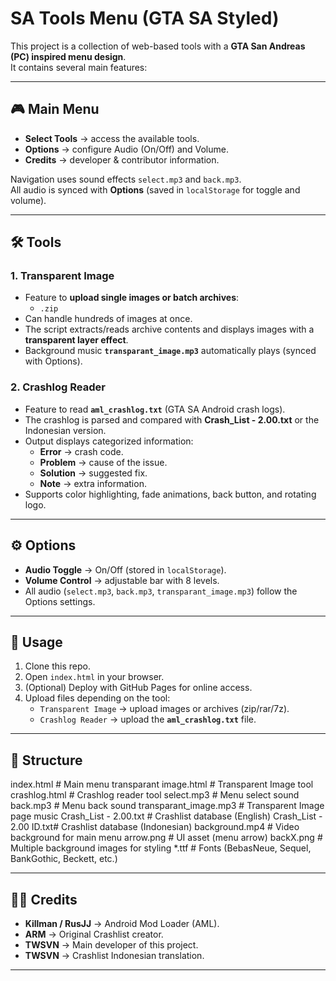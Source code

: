 # SA Tools Menu (GTA SA Styled)

This project is a collection of web-based tools with a **GTA San Andreas (PC) inspired menu design**.  
It contains several main features:

---

## 🎮 Main Menu
- **Select Tools** → access the available tools.  
- **Options** → configure Audio (On/Off) and Volume.  
- **Credits** → developer & contributor information.  

Navigation uses sound effects `select.mp3` and `back.mp3`.  
All audio is synced with **Options** (saved in `localStorage` for toggle and volume).

---

## 🛠 Tools

### 1. Transparent Image
- Feature to **upload single images or batch archives**:  
  - `.zip`    
- Can handle hundreds of images at once.  
- The script extracts/reads archive contents and displays images with a **transparent layer effect**.  
- Background music **`transparant_image.mp3`** automatically plays (synced with Options).  

### 2. Crashlog Reader
- Feature to read **`aml_crashlog.txt`** (GTA SA Android crash logs).  
- The crashlog is parsed and compared with **Crash_List - 2.00.txt** or the Indonesian version.  
- Output displays categorized information:
  - **Error** → crash code.  
  - **Problem** → cause of the issue.  
  - **Solution** → suggested fix.  
  - **Note** → extra information.  
- Supports color highlighting, fade animations, back button, and rotating logo.  

---

## ⚙️ Options
- **Audio Toggle** → On/Off (stored in `localStorage`).  
- **Volume Control** → adjustable bar with 8 levels.  
- All audio (`select.mp3`, `back.mp3`, `transparant_image.mp3`) follow the Options settings.

---

## 🚀 Usage
1. Clone this repo.  
2. Open `index.html` in your browser.  
3. (Optional) Deploy with GitHub Pages for online access.  
4. Upload files depending on the tool:  
   - `Transparent Image` → upload images or archives (zip/rar/7z).  
   - `Crashlog Reader` → upload the **`aml_crashlog.txt`** file.  

---

## 📂 Structure
index.html              # Main menu transparant image.html  # Transparent Image tool crashlog.html           # Crashlog reader tool select.mp3              # Menu select sound back.mp3                # Menu back sound transparant_image.mp3   # Transparent Image page music Crash_List - 2.00.txt   # Crashlist database (English) Crash_List - 2.00 ID.txt# Crashlist database (Indonesian) background.mp4          # Video background for main menu arrow.png               # UI asset (menu arrow) backX.png               # Multiple background images for styling *.ttf                   # Fonts (BebasNeue, Sequel, BankGothic, Beckett, etc.)

---

## 👨‍💻 Credits
- **Killman / RusJJ** → Android Mod Loader (AML).
- **ARM** → Original Crashlist creator.
- **TWSVN** → Main developer of this project.  
- **TWSVN** → Crashlist Indonesian translation.  
---
